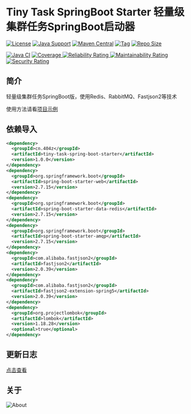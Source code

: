 # Tiny Task SpringBoot Starter 轻量级集群任务SpringBoot启动器

[![License](https://img.shields.io/github/license/ALI1416/tiny-task-spring-boot-starter?label=License)](https://www.apache.org/licenses/LICENSE-2.0.txt)
[![Java Support](https://img.shields.io/badge/Java-8+-green)](https://openjdk.org/)
[![Maven Central](https://img.shields.io/maven-central/v/cn.404z/tiny-task-spring-boot-starter?label=Maven%20Central)](https://mvnrepository.com/artifact/cn.404z/tiny-task-spring-boot-starter)
[![Tag](https://img.shields.io/github/v/tag/ALI1416/tiny-task-spring-boot-starter?label=Tag)](https://github.com/ALI1416/tiny-task-spring-boot-starter/tags)
[![Repo Size](https://img.shields.io/github/repo-size/ALI1416/tiny-task-spring-boot-starter?label=Repo%20Size&color=success)](https://github.com/ALI1416/tiny-task-spring-boot-starter/archive/refs/heads/master.zip)

[![Java CI](https://github.com/ALI1416/tiny-task-spring-boot-starter/actions/workflows/ci.yml/badge.svg)](https://github.com/ALI1416/tiny-task-spring-boot-starter/actions/workflows/ci.yml)
[![Coverage](https://sonarcloud.io/api/project_badges/measure?project=ALI1416_tiny-task-spring-boot-starter&metric=coverage)
![Reliability Rating](https://sonarcloud.io/api/project_badges/measure?project=ALI1416_tiny-task-spring-boot-starter&metric=reliability_rating)
![Maintainability Rating](https://sonarcloud.io/api/project_badges/measure?project=ALI1416_tiny-task-spring-boot-starter&metric=sqale_rating)
![Security Rating](https://sonarcloud.io/api/project_badges/measure?project=ALI1416_tiny-task-spring-boot-starter&metric=security_rating)](https://sonarcloud.io/summary/new_code?id=ALI1416_tiny-task-spring-boot-starter)

## 简介

轻量级集群任务SpringBoot版，使用Redis、RabbitMQ、Fastjson2等技术

使用方法请看[项目示例](./tiny-task-spring-boot-starter-test)

## 依赖导入

```xml
<dependency>
  <groupId>cn.404z</groupId>
  <artifactId>tiny-task-spring-boot-starter</artifactId>
  <version>1.0.0</version>
</dependency>
<dependency>
  <groupId>org.springframework.boot</groupId>
  <artifactId>spring-boot-starter-web</artifactId>
  <version>2.7.15</version>
</dependency>
<dependency>
  <groupId>org.springframework.boot</groupId>
  <artifactId>spring-boot-starter-data-redis</artifactId>
  <version>2.7.15</version>
</dependency>
<dependency>
  <groupId>org.springframework.boot</groupId>
  <artifactId>spring-boot-starter-amqp</artifactId>
  <version>2.7.15</version>
</dependency>
<dependency>
  <groupId>com.alibaba.fastjson2</groupId>
  <artifactId>fastjson2</artifactId>
  <version>2.0.39</version>
</dependency>
<dependency>
  <groupId>com.alibaba.fastjson2</groupId>
  <artifactId>fastjson2-extension-spring5</artifactId>
  <version>2.0.39</version>
</dependency>
<dependency>
  <groupId>org.projectlombok</groupId>
  <artifactId>lombok</artifactId>
  <version>1.18.28</version>
  <optional>true</optional>
</dependency>
```

## 更新日志

[点击查看](./CHANGELOG.md)

## 关于

<picture>
  <source media="(prefers-color-scheme: dark)" srcset="https://www.404z.cn/images/about.dark.svg">
  <img alt="About" src="https://www.404z.cn/images/about.light.svg">
</picture>
